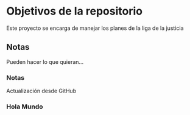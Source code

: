 # Objetivos de la repositorio

Este proyecto se encarga de manejar los planes de la liga de la justicia


## Notas
Pueden hacer lo que quieran...


### Notas
Actualización desde GitHub


### Hola Mundo
